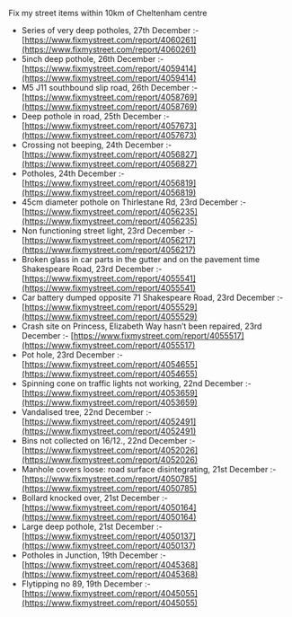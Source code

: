 Fix my street items within 10km of Cheltenham centre

<!-- fix_marker starts -->

- Series of very deep potholes, 27th December :- [https://www.fixmystreet.com/report/4060261](https://www.fixmystreet.com/report/4060261)
- 5inch deep pothole, 26th December :- [https://www.fixmystreet.com/report/4059414](https://www.fixmystreet.com/report/4059414)
- M5 J11 southbound slip road, 26th December :- [https://www.fixmystreet.com/report/4058769](https://www.fixmystreet.com/report/4058769)
- Deep pothole in road, 25th December :- [https://www.fixmystreet.com/report/4057673](https://www.fixmystreet.com/report/4057673)
- Crossing not beeping, 24th December :- [https://www.fixmystreet.com/report/4056827](https://www.fixmystreet.com/report/4056827)
- Potholes, 24th December :- [https://www.fixmystreet.com/report/4056819](https://www.fixmystreet.com/report/4056819)
- 45cm diameter pothole on Thirlestane Rd, 23rd December :- [https://www.fixmystreet.com/report/4056235](https://www.fixmystreet.com/report/4056235)
- Non functioning street light, 23rd December :- [https://www.fixmystreet.com/report/4056217](https://www.fixmystreet.com/report/4056217)
- Broken glass in car parts in the gutter and on the pavement time Shakespeare Road, 23rd December :- [https://www.fixmystreet.com/report/4055541](https://www.fixmystreet.com/report/4055541)
- Car battery dumped opposite 71 Shakespeare Road, 23rd December :- [https://www.fixmystreet.com/report/4055529](https://www.fixmystreet.com/report/4055529)
- Crash site on Princess, Elizabeth Way hasn’t been repaired, 23rd December :- [https://www.fixmystreet.com/report/4055517](https://www.fixmystreet.com/report/4055517)
- Pot hole, 23rd December :- [https://www.fixmystreet.com/report/4054655](https://www.fixmystreet.com/report/4054655)
- Spinning cone on traffic lights not working, 22nd December :- [https://www.fixmystreet.com/report/4053659](https://www.fixmystreet.com/report/4053659)
- Vandalised tree, 22nd December :- [https://www.fixmystreet.com/report/4052491](https://www.fixmystreet.com/report/4052491)
- Bins not collected on 16/12., 22nd December :- [https://www.fixmystreet.com/report/4052026](https://www.fixmystreet.com/report/4052026)
- Manhole covers loose: road surface disintegrating, 21st December :- [https://www.fixmystreet.com/report/4050785](https://www.fixmystreet.com/report/4050785)
- Bollard knocked over, 21st December :- [https://www.fixmystreet.com/report/4050164](https://www.fixmystreet.com/report/4050164)
- Large deep pothole, 21st December :- [https://www.fixmystreet.com/report/4050137](https://www.fixmystreet.com/report/4050137)
- Potholes in Junction, 19th December :- [https://www.fixmystreet.com/report/4045368](https://www.fixmystreet.com/report/4045368)
- Flytipping no 89, 19th December :- [https://www.fixmystreet.com/report/4045055](https://www.fixmystreet.com/report/4045055)

<!-- fix_marker ends -->